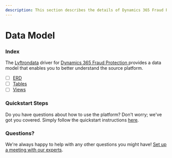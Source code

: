 ```yaml
---
description: This section describes the details of Dynamics 365 Fraud Protection ERD, Tables, and Views.
---
```


# Data Model

### Index

The  [Lyftrondata](https://www.lyftrondata.com/) driver for [Dynamics 365 Fraud Protection](https://www.lyftrondata.com/integration/dynamics-365-fraud-protection/)[ ](https://www.lyftrondata.com/integration/dynamics-365-fraud-protection/)provides a data model that enables you to better understand the source platform.

* [ ] [ERD](../../../commerce-analytics/dynamics-365-fraud-protection/data-model/erd.md)
* [ ] [Tables](../../../commerce-analytics/dynamics-365-fraud-protection/data-model/tables.md)
* [ ] [Views](../../../commerce-analytics/dynamics-365-fraud-protection/data-model/views.md)

### Quickstart Steps

Do you have questions about how to use the platform? Don't worry; we've got you covered. Simply follow the quickstart instructions [here](../../../../quickstart-steps.md).

### Questions? <a href="#questions" id="questions"></a>

We're always happy to help with any other questions you might have! [Set up a meeting with our experts](https://www.lyftrondata.com/book-a-meeting/).

